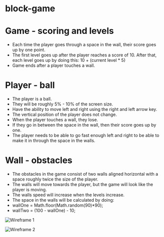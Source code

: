 # block-game



# Game - scoring and levels
- Each time the player goes through a space in the wall, their score goes up by one point.
- The first level goes up after the player reaches a score of 10. After that, each level goes up by doing this: 10 + (current  level * 5)
- Game ends after a player touches a wall.

# Player - ball
- The player is a ball.
- They will be roughly 5% - 10% of the screen size.
- Have the ability to move left and right using the right and left arrow key.
- The vertical position of the player does not change.
- When the player touches a wall, they lose.
- If they go in between the space in the wall, then their score goes up by one.
- The player needs to be able to go fast enough left and right to be able to make it in through the space in the walls.

# Wall - obstacles
- The obstacles in the game consist of two walls aligned horizontal with a space  roughly twice the size of the player.
- The walls will move towards the player, but the game will look like the player is moving. 
- The walls speed will increase when the levels increase.
- The space in the walls will be calculated by doing:
- wallOne = Math.floor(Math.random(90)*90);
- wallTwo = (100 - wallOne) - 10;

![Wireframe 1]("https://github.com/mitchellpottratz/block-game/blob/master/wireframes/IMG_5486.HEIC")

![Wireframe 2](https://github.com/mitchellpottratz/block-game/tree/master/wireframes/IMG_8362.HEIC)
